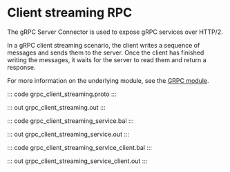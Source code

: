 # Client streaming RPC

The gRPC Server Connector is used to expose gRPC services over HTTP/2.

In a gRPC client streaming scenario, the client writes a sequence of messages and sends them to the server.
Once the client has finished writing the messages, it waits for the server to read them and return a response.

For more information on the underlying module, 
see the [GRPC module](https://lib.ballerina.io/ballerina/grpc/latest/).

::: code grpc_client_streaming.proto :::

::: out grpc_client_streaming.out :::

::: code grpc_client_streaming_service.bal :::

::: out grpc_client_streaming_service.out :::

::: code grpc_client_streaming_service_client.bal :::

::: out grpc_client_streaming_service_client.out :::